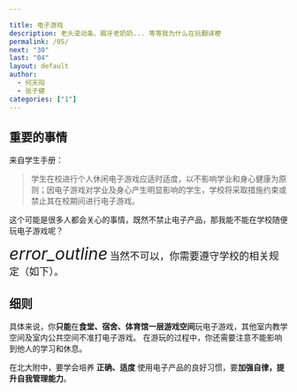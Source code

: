 ```yaml
---

title: 电子游戏
description: 老头滚动条、踢牙老奶奶... 等等我为什么在玩翻译梗
permalink: /05/
next: "30"
last: "04"
layout: default
author:
  - 何天阳
  - 张子健
categories: ["1"]
---
```

<script>
  document.addEventListener('DOMContentLoaded', function() {
    const elems = document.querySelectorAll('.materialboxed');
    const instances = M.Materialbox.init(elems);

  });
</script>


## 重要的事情
来自学生手册：
> 学生在校进行个人休闲电子游戏应适时适度，以不影响学业和身心健康为原则；因电子游戏对学业及身心产生明显影响的学生，学校将采取措施约束或禁止其在校期间进行电子游戏。

这个可能是很多人都会关心的事情，既然不禁止电子产品，那我能不能在学校随便玩电子游戏呢？

<div class="card-panel flex-center accent-text">
    <i style="font-size: 30px;" class="material-icons">error_outline</i>
    <span style="font-size: 18px;">当然不可以，你需要遵守学校的相关规定（如下）。</span>
</div>

## 细则
具体来说，你**只能**在**食堂、宿舍、体育馆一层游戏空间**玩电子游戏，其他室内教学空间及室内公共空间不准打电子游戏。
在游玩的过程中，你还需要注意不能影响到他人的学习和休息。



在北大附中，要学会培养 **正确、适度** 使用电子产品的良好习惯，要**加强自律，提升自我管理能力**。
